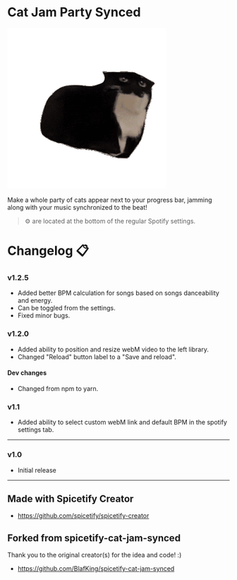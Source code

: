 # Cat Jam Party Synced

![preview](marketplace/preview.gif)

Make a whole party of cats appear next to your progress bar, jamming along with your music synchronized to the beat!

> ⚙ are located at the bottom of the regular Spotify settings.

# Changelog 📋

<h3>v1.2.5</h3>

- Added better BPM calculation for songs based on songs danceability and energy.
- Can be toggled from the settings.
- Fixed minor bugs.

<h3>v1.2.0</h3>

- Added ability to position and resize webM video to the left library.
- Changed "Reload" button label to a "Save and reload".

<h4>Dev changes </h4>

- Changed from npm to yarn.

<h3>v1.1</h3>

- Added ability to select custom webM link and default BPM in the spotify settings tab.

---

<h3>v1.0</h3>

- Initial release

---

## Made with Spicetify Creator

- https://github.com/spicetify/spicetify-creator

## Forked from spicetify-cat-jam-synced
Thank you to the original creator(s) for the idea and code! :)

- https://github.com/BlafKing/spicetify-cat-jam-synced
